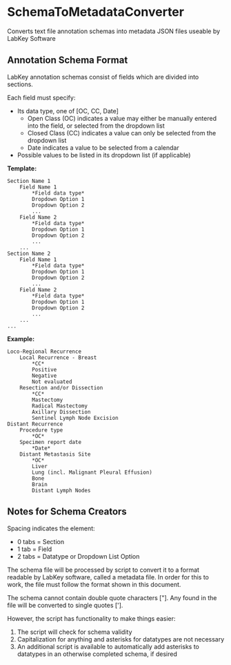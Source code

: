 # SchemaToMetadataConverter
Converts text file annotation schemas into metadata JSON files useable by LabKey Software

## Annotation Schema Format
LabKey annotation schemas consist of fields which are divided into sections.

Each field must specify:
* Its data type, one of [OC, CC, Date]
    * Open Class (OC) indicates a value may either be manually entered into the field, or selected from the dropdown list
	* Closed Class (CC) indicates a value can only be selected from the dropdown list
	* Date indicates a value to be selected from a calendar
* Possible values to be listed in its dropdown list (if applicable)


**Template:**

```
Section Name 1
	Field Name 1
		*Field data type*
		Dropdown Option 1
		Dropdown Option 2
		...
	Field Name 2
		*Field data type*
		Dropdown Option 1
		Dropdown Option 2
		...
	...
Section Name 2
	Field Name 1
		*Field data type*
		Dropdown Option 1
		Dropdown Option 2
		...
	Field Name 2
		*Field data type*
		Dropdown Option 1
		Dropdown Option 2
		...
	...
...
```

**Example:**

```
Loco-Regional Recurrence
	Local Recurrence - Breast
		*CC*
		Positive
		Negative
		Not evaluated
	Resection and/or Dissection
		*CC*
		Mastectomy
		Radical Mastectomy
		Axillary Dissection
		Sentinel Lymph Node Excision
Distant Recurrence
	Procedure type
		*OC*
	Specimen report date
		*Date*
	Distant Metastasis Site
		*OC*
		Liver
		Lung (incl. Malignant Pleural Effusion)
		Bone
		Brain
		Distant Lymph Nodes
```

## Notes for Schema Creators
Spacing indicates the element:
* 0 tabs = Section
* 1 tab =  Field
* 2 tabs = Datatype or Dropdown List Option

The schema file will be processed by script to convert it to a format readable by LabKey software, called a metadata file.
In order for this to work, the file must follow the format shown in this document.

The schema cannot contain double quote characters ["]. Any found in the file will be converted to single quotes ['].

However, the script has functionality to make things easier:
1. The script will check for schema validity
2. Capitalization for anything and asterisks for datatypes are not necessary
3. An additional script is available to automatically add asterisks to datatypes in an otherwise completed schema, if desired